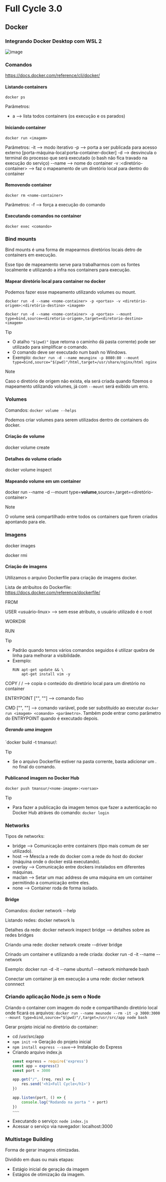 # Full Cycle 3.0

## Docker

### Integrando Docker Desktop com WSL 2

![image](https://github.com/tmansur/fullcycle/assets/18071398/903f09eb-11c1-4237-8d63-686daf853fad)

### Comandos

https://docs.docker.com/reference/cli/docker/

#### Listando containers
`docker ps`

Parâmetros:
- a --> lista todos containers (os execução e os parados)

#### Iniciando container
`docker run <imagem>`

Parâmetros:
-it --> modo iterativo
-p --> porta a ser publicada para acesso externo [porta-máquina-local:porta-container-docker]
-d --> desvincula o terminal do processo que será executado (o bash não fica travado na execução do serviço)
--name --> nome do container
-v <diretorio-local>:<diretório-container> --> faz o mapeamento de um diretório local para dentro do container 

#### Removendo container
`docker rm <nome-container>`

Parâmetros:
-f --> força a execução do comando

#### Executando comandos no container
`docker exec <comando>`
  
### Bind mounts

Bind mounts é uma forma de mapearmos diretórios locais detro de containers em execução.

Esse tipo de mapeamento serve para trabalharmos com os fontes localmente e utilizando a infra nos containers para execução.

#### Mapear diretório local para container no docker

Podemos fazer esse mapeamento utilizando volumes ou mount.

`docker run -d --name <nome-container> -p <portas> -v <diretório-origem>:<diretório-destino> <imagem>`

`docker run -d --name <nome-container> -p <portas> --mount type=bind,source=<diretorio-origem>,target=<diretorio-destino> <imagem>`

> [!TIP]
> - O atalho `"$(pwd)"` (que retorna o caminho dá pasta corrente) pode ser utilizado para simplificar o comando.
> - O comando deve ser executado num bash no Windows.
> - Exemplo: `docker run -d --name meunginx -p 8080:80 --mount type=bind,source="$(pwd)"/html,target=/usr/share/nginx/html nginx`

> [!NOTE]
> Caso o diretório de origem não exista, ela será criada quando fizemos o mapeamento utilizando volumes, já com `--mount` será exibido um erro. 

### Volumes

Comandos: `docker volume --helps`

Podemos criar volumes para serem utilizados dentro de containers do docker.

#### Criação de volume
docker volume create <nome-volume>

#### Detalhes do volume criado
docker volume inspect <nome-volume>

#### Mapeando volume em um container
docker run --name <nome-container> -d --mount type=**volume**,source=<nome-volume>,target=<diretório-container> <imagem>

> [!NOTE]
> O volume será compartilhado entre todos os containers que forem criados apontando para ele. 

### Imagens

docker images <nome-imagem>

docker rmi <nome-imagem>

#### Criação de imagens

Utilizamos o arquivo Dockerfile para criação de imagens docker.

Lista de atribuitos do Dockerfile: https://docs.docker.com/reference/dockerfile/

FROM <nome-imagem>

USER <usuário-linux> --> sem esse atributo, o usuário utilizado é o root

WORKDIR <diretorio-dentro-container>

RUN <comandos-a-serem-executados-na-imagem>

> [!TIP]
> - Padrão quando temos vários comandos seguidos é utilizar quebra de linha para melhorar a visibilidade.
> - Exemplo:
>   ~~~
>   RUN apt-get update && \
>       apt-get install vim -y
>   ~~~

COPY <diretorio-origem>/ <diretorio-destino>/ --> copia o conteúdo do diretório local para um diretório no container

ENTRYPOINT ["<comando>", "<parametro>"] --> comando fixo

CMD ["<comando>", "<parametro>"] --> comando variável, pode ser substituído ao executar `docker run <imagem> <comando> <parâmetro>`. Também pode entrar como parâmetro do ENTRYPOINT quando é executado depois.



##### Gerando uma imagem
`docker build -t tmansur/<nome-imagem>:<versao> <dockerfile>

> [!TIP]
> - Se o arquivo Dockerfile estiver na pasta corrente, basta adicionar um . no final do comando.

#### Publicanod imagem no Docker Hub
`docker push tmansur/<nome-imagem>:<versao>`

> [!TIP]
> - Para fazer a publicação da imagem temos que fazer a autenticação no Docker Hub atráves do comando: `docker login` 

### Networks

Tipos de networks:
- bridge --> Comunicação entre containers (tipo mais comum de ser utilizado).
- host --> Mescla a rede do docker com a rede do host do docker (máquina onde o docker está executando).
- overlay --> Comunicação entre dockers instalados em diferentes máquinas.
- maclan --> Setar um mac address de uma máquina em um container permitindo a comunicação entre eles.
- none --> Container roda de forma isolado.

#### Bridge

Comandos: docker network --help

Listando redes: docker network ls

Detalhes da rede: docker network inspect bridge --> detalhes sobre as redes bridges

Criando uma rede: docker network create --driver bridge <nome-da-rede>

Crinado um container e utilizando a rede criada: docker run -d -it --name <nome-container> --network <nome-da-rede> <imagem>

Exemplo: docker run -d -it --name ubuntu1 --network minharede bash

Conectar um container já em execução a uma rede: docker network connnect <nome-da-rede> <container>

### Criando aplicação Node.js sem o Node

Criando o container com imagem do node e compartilhando diretório local onde ficará os arquivos: `docker run --name meunode --rm -it -p 3000:3000 --mount type=bind,source="$(pwd)"/,target=/usr/src/app node bash`

Gerar projeto inicial no diretório do container:
- cd /usr/src/app
- `npm init` --> Geração do projeto inicial
- `npm install express --save`--> Instalação do Express
- Criando arquivo index.js
  ~~~~ JavaScript
  const express = require('express')
  const app = express()
  const port = 3000
  
  app.get("/", (req, res) => {
      res.send('<h1>Full Cycle</h1>')
  })
  
  app.listen(port, () => {
      console.log("Rodando na porta " + port)
  })
  ~~~
- Executando o serviço: `node index.js`
- Acessar o serviço via navegador: localhost:3000

### Multistage Building

Forma de gerar imagens otimizadas.

Dividido em duas ou mais etapas:
- Estágio inicial de geração da imagem
- Estágios de otimização da imagem.
